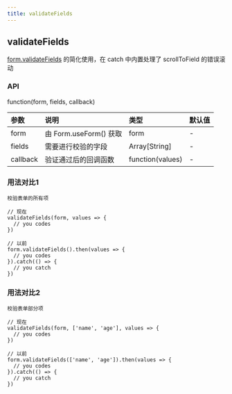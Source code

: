 ```yaml
---
title: validateFields
---
```


## validateFields

[form.validateFields](https://ant-design.gitee.io/components/form-cn/#validateFields-%E8%BF%94%E5%9B%9E%E7%A4%BA%E4%BE%8B) 的简化使用，在 catch 中内置处理了 scrollToField 的错误滚动

### API

function(form, fields, callback)

|参数|说明|类型|默认值|
|:--|:--|:--|:--|
|form|由 Form.useForm() 获取|form|-|
|fields|需要进行校验的字段|Array[String]|-|
|callback|验证通过后的回调函数|function(values)|-|

### 用法对比1

`校验表单的所有项`

```
// 现在
validateFields(form, values => {
  // you codes
})

// 以前
form.validateFields().then(values => {
  // you codes
}).catch(() => {
  // you catch
})
```

### 用法对比2

`校验表单部分项`

```
// 现在
validateFields(form, ['name', 'age'], values => {
  // you codes
})

// 以前
form.validateFields(['name', 'age']).then(values => {
  // you codes
}).catch(() => {
  // you catch
})
```
